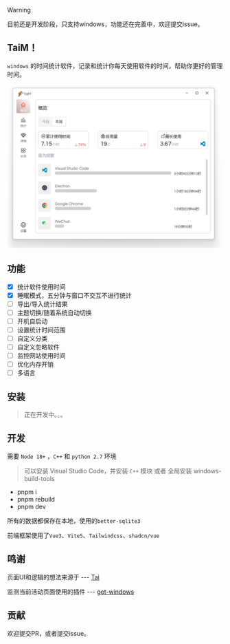 > [!WARNING]
> 目前还是开发阶段，只支持windows，功能还在完善中，欢迎提交issue。

## TaiM！

`windows` 的时间统计软件，记录和统计你每天使用软件的时间，帮助你更好的管理时间。

![screenshot](./screenshot/index.png)

## 功能

- [x]  统计软件使用时间
- [x] 睡眠模式，五分钟与窗口不交互不进行统计
- [ ] 导出/导入统计结果
- [ ] 主题切换/随着系统自动切换
- [ ] 开机自启动
- [ ] 设置统计时间范围
- [ ] 自定义分类
- [ ] 自定义忽略软件
- [ ] 监控网站使用时间
- [ ] 优化内存开销
- [ ] 多语言

## 安装

> 正在开发中。。。

## 开发
 需要 `Node 18+` ，`C++` 和 `python 2.7` 环境
 > 可以安装 Visual Studio Code，并安装 `C++` 模块 或者 全局安装 windows-build-tools

 - pnpm i
 - pnpm rebuild
 - pnpm dev

 所有的数据都保存在本地，使用的`better-sqlite3`

 前端框架使用了`Vue3`、`Vite5`、`Tailwindcss`、`shadcn/vue`

 ## 鸣谢
 页面UI和逻辑的想法来源于 ---  [Tai](https://github.com/Planshit/Tai)

 监测当前活动页面使用的插件 --- [get-windows](https://github.com/sindresorhus/get-windows)

## 贡献
欢迎提交PR，或者提交issue。
